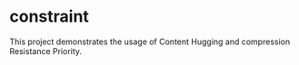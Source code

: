 # constraint
This project demonstrates the usage of Content Hugging and compression Resistance Priority.
